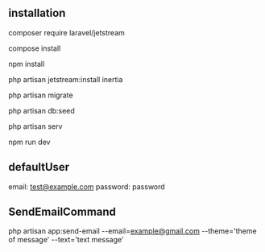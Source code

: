 
## installation

composer require laravel/jetstream

compose install

npm install

php artisan jetstream:install inertia

php artisan migrate

php artisan db:seed


php artisan serv

npm run dev 
## defaultUser
email: test@example.com
password: password


## SendEmailCommand

php artisan app:send-email --email=example@gmail.com --theme='theme of message'  --text='text message'
